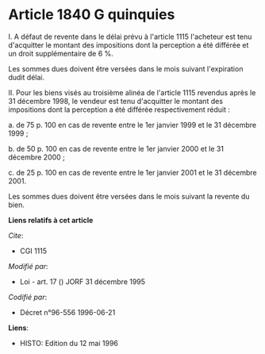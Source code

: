 # Article 1840 G quinquies

I. A défaut de revente dans le délai prévu à l'article 1115 l'acheteur est tenu d'acquitter le montant des impositions dont
la perception a été différée et un droit supplémentaire de 6 %.

Les sommes dues doivent être versées dans le mois suivant l'expiration dudit délai.

II. Pour les biens visés au troisième alinéa de l'article 1115 revendus après le 31 décembre 1998, le vendeur est tenu
d'acquitter le montant des impositions dont la perception a été différée respectivement réduit :

a. de 75 p. 100 en cas de revente entre le 1er janvier 1999 et le 31 décembre 1999 ;

b. de 50 p. 100 en cas de revente entre le 1er janvier 2000 et le 31 décembre 2000 ;

c. de 25 p. 100 en cas de revente entre le 1er janvier 2001 et le 31 décembre 2001.

Les sommes dues doivent être versées dans le mois suivant la revente du bien.

**Liens relatifs à cet article**

_Cite_:

  - CGI 1115

_Modifié par_:

  - Loi - art. 17 () JORF 31 décembre 1995

_Codifié par_:

  - Décret n°96-556 1996-06-21

**Liens**:

  - HISTO: Edition du 12 mai 1996

